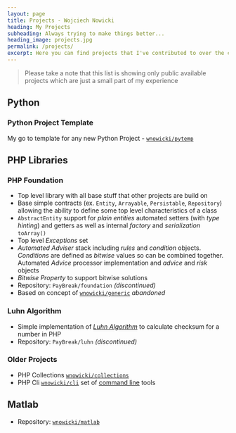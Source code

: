 ```yaml
---
layout: page
title: Projects - Wojciech Nowicki
heading: My Projects
subheading: Always trying to make things better...
heading_image: projects.jpg
permalink: /projects/
excerpt: Here you can find projects that I've contributed to over the couple last years
---
```


> Please take a note that this list is showing only public available projects which are just a small part of my experience

## Python

### Python Project Template

My go to template for any new Python Project - [`wnowicki/pytemp`](https://github.com/wnowicki/pytemp)

## PHP Libraries

### PHP Foundation

- Top level library with all base stuff that other projects are build on
- Base simple contracts (ex. `Entity`, `Arrayable`, `Persistable`, `Repository`) allowing the ability to define some top level characteristics of a class
- `AbstractEntity` support for *plain entities* automated setters (with *type hinting*) and getters as well as internal *factory* and *serialization* `toArray()`
- Top level *Exceptions* set
- *Automated Adviser* stack including *rules* and *condition* objects. *Conditions* are defined as *bitwise* values so can be combined together. Automated *Advice* processor implementation and *advice* and *risk* objects
- *Bitwise Property* to support bitwise solutions
- Repository: `PayBreak/foundation` *(discontinued)*
- Based on concept of [`wnowicki/generic`](https://github.com/wnowicki/generic) *abandoned*

### Luhn Algorithm

- Simple implementation of [*Luhn Algorithm*](https://en.wikipedia.org/wiki/Luhn_algorithm) to calculate checksum for a number in PHP
- Repository: `PayBreak/luhn` *(discontinued)*

### Older Projects

- PHP Collections [`wnowicki/collections`](https://github.com/wnowicki/collections)
- PHP Cli [`wnowicki/cli`](https://github.com/wnowicki/cli) set of [command line](https://en.wikipedia.org/wiki/Command-line_interface) tools

## Matlab

- Repository: [`wnowicki/matlab`](https://github.com/wnowicki/matlab)
